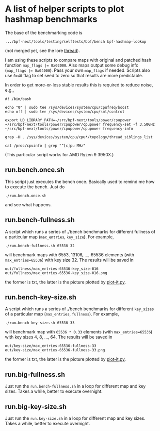 # A list of helper scripts to plot hashmap benchmarks

The base of the benchmarking code is
```
.../bpf-next/tools/testing/selftests/bpf/bench bpf-hashmap-lookup
```
(not merged yet, see the lore [thread](https://lore.kernel.org/bpf/20230127181457.21389-1-aspsk@isovalent.com/)).

I am using these scripts to compare maps with original and patched hash
function `map_flags |= 0x02000`. Also maps output some debug info (`map_flags
|= 0x04000`). Pass your own `map_flags` if needed. Scripts also use `0x40`
flag to set seed to zero so that results are more predictable.

In order to get more-or-less stable results this is required to reduce noise,
e.g.,
```
#! /bin/bash

echo "0" | sudo tee /sys/devices/system/cpu/cpufreq/boost
echo off | sudo tee /sys/devices/system/cpu/smt/control

export LD_LIBRARY_PATH=~/src/bpf-next/tools/power/cpupower
~/src/bpf-next/tools/power/cpupower/cpupower frequency-set -f 3.50GHz
~/src/bpf-next/tools/power/cpupower/cpupower frequency-info

grep -H . /sys/devices/system/cpu/cpu*/topology/thread_siblings_list

cat /proc/cpuinfo | grep "^[c]pu MHz"
```
(This particular script works for AMD Ryzen 9 3950X.)

## run.bench.once.sh

This script just executes the bench once. Basically used to remind me how to
execute the bench. Just do
```
./run.bench.once.sh
```
and see what happens.

## run.bench-fullness.sh

A script which runs a series of ./bench benchmarks for different fullness of a
particular map (`max_entries`, `key_size`). For example, 
```
./run.bench-fullness.sh 65536 32
```
will benchmark maps with 6553, 13106, ..., 65536 elements (with
`max_entries=65536`) with key size 32. The results will be saved in
```
out/fullness/max_entries-65536-key_size-016
out/fullness/max_entries-65536-key_size-016.png
```
the former is txt, the latter is the picture plotted by [plot-it.py](../plot-it).

## run.bench-key-size.sh

A script which runs a series of ./bench benchmarks for different `key_sizes` of
a particular map (`max_entries`, `fullness`). For example, 
```
./run.bench-key-size.sh 65536 33
```
will benchmark map with `65536 * 0.33` elements (with
`max_entries=65536`) with key sizes 4, 8, ..., 64. The results will be saved in
```
out/key-size/max_entries-65536-fullness-33
out/key-size/max_entries-65536-fullness-33.png
```
the former is txt, the latter is the picture plotted by [plot-it.py](../plot-it).

## run.big-fullness.sh

Just run the `run.bench-fullness.sh` in a loop for different map and key sizes.
Takes a while, better to execute overnight.

## run.big-key-size.sh

Just run the `run.key-size.sh` in a loop for different map and key sizes.
Takes a while, better to execute overnight.
